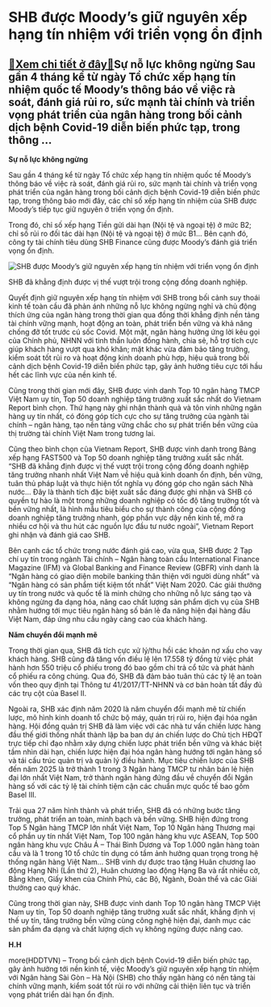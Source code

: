 SHB được Moody’s giữ nguyên xếp hạng tín nhiệm với triển vọng ổn định
=====================================================================

[:gift:Xem chi tiết ở đây:gift:](https://hddtvn.com/shb-duoc-moodys-giu-nguyen-xep-hang-tin-nhiem-voi-trien-vong-on-dinh/)Sự nỗ lực không ngừng Sau gần 4 tháng kể từ ngày Tổ chức xếp hạng tín nhiệm quốc tế Moody’s thông báo về việc rà soát, đánh giá rủi ro, sức mạnh tài chính và triển vọng phát triển của ngân hàng trong bối cảnh dịch bệnh Covid-19 diễn biến phức tạp, trong thông …
---------------------------------------------------------------------------------------------------------------------------------------------------------------------------------------------------------------------------------------------------------------------


**Sự nỗ lực không ngừng**


Sau gần 4 tháng kể từ ngày Tổ chức xếp hạng tín nhiệm quốc tế Moody’s thông báo về việc rà soát, đánh giá rủi ro, sức mạnh tài chính và triển vọng phát triển của ngân hàng trong bối cảnh dịch bệnh Covid-19 diễn biến phức tạp, trong thông báo mới đây, các chỉ số xếp hạng tín nhiệm của SHB được Moody’s tiếp tục giữ nguyên ở triển vọng ổn định.


Trong đó, chỉ số xếp hạng Tiền gửi dài hạn (Nội tệ và ngoại tệ) ở mức B2; chỉ số rủi ro đối tác dài hạn (Nội tệ và ngoại tệ) ở mức B1… Bên cạnh đó, công ty tài chính tiêu dùng SHB Finance cũng được Moody’s đánh giá triển vọng ổn định.





![SHB được Moody’s giữ nguyên xếp hạng tín nhiệm với triển vọng ổn định](https://haiquanonline.com.vn/stores/news_dataimages/bacnv/072020/27/09/in_article/5919_Anh_giao_dich.jpg?rt=20200727100636 "SHB được Moody’s giữ nguyên xếp hạng tín nhiệm với triển vọng ổn định")


SHB đã khẳng định được vị thế vượt trội trong cộng đồng doanh nghiệp.



Quyết định giữ nguyên xếp hạng tín nhiệm với SHB trong bối cảnh suy thoái kinh tế toàn cầu đã phản ánh những nỗ lực không ngừng nghỉ và chủ động thích ứng của ngân hàng trong thời gian qua đồng thời khẳng định nền tảng tài chính vững mạnh, hoạt động an toàn, phát triển bền vững và khả năng chống đỡ tốt trước cú sốc Covid. Một mặt, ngân hàng hưởng ứng lời kêu gọi của Chính phủ, NHNN với tinh thần luôn đồng hành, chia sẻ, hỗ trợ tích cực giúp khách hàng vượt qua khó khăn; mặt khác vừa đảm bảo tăng trưởng, kiểm soát tốt rủi ro và hoạt động kinh doanh phù hợp, hiệu quả trong bối cảnh dịch bệnh Covid-19 diễn biến phức tạp, gây ảnh hưởng tiêu cực tới hầu hết các lĩnh vực của nền kinh tế.


Cũng trong thời gian mới đây, SHB được vinh danh Top 10 ngân hàng TMCP Việt Nam uy tín, Top 50 doanh nghiệp tăng trưởng xuất sắc nhất do Vietnam Report bình chọn. Thứ hạng này ghi nhận thành quả và tôn vinh những ngân hàng uy tín nhất, có đóng góp tích cực cho sự tăng trưởng của ngành tài chính – ngân hàng, tạo nền tảng vững chắc cho sự phát triển bền vững của thị trường tài chính Việt Nam trong tương lai.


Cũng theo bình chọn của Vietnam Report, SHB được vinh danh trong Bảng xếp hạng FAST500 và Top 50 doanh nghiệp tăng trưởng xuất sắc nhất. “SHB đã khẳng định được vị thế vượt trội trong cộng đồng doanh nghiệp tăng trưởng nhanh nhất Việt Nam về hiệu quả kinh doanh ổn định, bền vững, tuân thủ pháp luật và thực hiện tốt nghĩa vụ đóng góp cho ngân sách Nhà nước… Đây là thành tích đặc biệt xuất sắc đáng được ghi nhận và SHB có quyền tự hào là một trong những doanh nghiệp có tốc độ tăng trưởng tốt và bền vững nhất, là hình mẫu tiêu biểu cho sự thành công của cộng đồng doanh nghiệp tăng trưởng nhanh, góp phần vực dậy nền kinh tế, mở ra nhiều cơ hội và thu hút các nguồn lực đầu tư nước ngoài”, Vietnam Report ghi nhận và đánh giá cao SHB.


Bên cạnh các tổ chức trong nước đánh giá cao, vừa qua, SHB được 2 Tạp chí uy tín trong ngành Tài chính – Ngân hàng toàn cầu International Finance Magazine (IFM) và Global Banking and Finance Review (GBFR) vinh danh là “Ngân hàng có giao diện mobile banking thân thiện với người dùng nhất” và “Ngân hàng có sản phẩm tiết kiệm tốt nhất” Việt Nam 2020. Các giải thưởng uy tín trong nước và quốc tế là minh chứng cho những nỗ lực sáng tạo và không ngừng đa dạng hóa, nâng cao chất lượng sản phẩm dịch vụ của SHB nhằm hướng tới mục tiêu ngân hàng số bán lẻ đa năng hiện đại hàng đầu Việt Nam, đáp ứng nhu cầu ngày càng cao của khách hàng. 


**Năm chuyển đổi mạnh mẽ**


Trong thời gian qua, SHB đã tích cực xử lý/thu hồi các khoản nợ xấu cho vay khách hàng. SHB cũng đã tăng vốn điều lệ lên 17.558 tỷ đồng từ việc phát hành hơn 550 triệu cổ phiếu trong đó bao gồm chi trả cổ tức và phát hành cổ phiếu ra công chúng. Qua đó, SHB đã đảm bảo tuân thủ các tỷ lệ an toàn vốn theo quy định tại Thông tư 41/2017/TT-NHNN và cơ bản hoàn tất đầy đủ các trụ cột của Basel II.


Ngoài ra, SHB xác định năm 2020 là năm chuyển đổi mạnh mẽ từ chiến lược, mô hình kinh doanh tổ chức bộ máy, quản trị rủi ro, hiện đại hóa ngân hàng. Hội đồng quản trị SHB đã làm việc với các nhà tư vấn chiến lược hàng đầu thế giới thống nhất thành lập ba ban dự án chiến lược do Chủ tịch HĐQT trực tiếp chỉ đạo nhằm xây dựng chiến lược phát triển bền vững và khác biệt tầm nhìn dài hạn, chiến lược hiện đại hóa ngân hàng hướng tới ngân hàng số và tái cấu trúc quản trị và quản lý điều hành. Mục tiêu chiến lược của SHB đến năm 2025 là trở thành 1 trong 3 Ngân hàng TMCP tư nhân bán lẻ hiện đại lớn nhất Việt Nam, trở thành ngân hàng đứng đầu về chuyển đổi Ngân hàng số với các tỷ lệ tài chính tiệm cận các chuẩn mực quốc tế bao gồm Basel III.


Trải qua 27 năm hình thành và phát triển, SHB đã có những bước tăng trưởng, phát triển an toàn, minh bạch và bền vững. SHB hiện đứng trong Top 5 Ngân hàng TMCP lớn nhất Việt Nam, Top 10 Ngân hàng Thương mại cổ phần uy tín nhất Việt Nam, Top 100 ngân hàng khu vực ASEAN, Top 500 ngân hàng khu vực Châu Á – Thái Bình Dương và Top 1.000 ngân hàng toàn cầu và là 1 trong 10 tổ chức tín dụng có tầm ảnh hưởng quan trọng trong hệ thống ngân hàng Việt Nam… SHB vinh dự được trao tặng Huân chương lao động Hạng Nhì (Lần thứ 2), Huân chương lao động Hạng Ba và rất nhiều cờ, Bằng khen, Giấy khen của Chính Phủ, các Bộ, Ngành, Đoàn thể và các Giải thưởng cao quý khác.





Cũng trong thời gian này, SHB được vinh danh Top 10 ngân hàng TMCP Việt Nam uy tín, Top 50 doanh nghiệp tăng trưởng xuất sắc nhất, khẳng định vị thế uy tín, tăng trưởng bền vững cùng công nghệ hiện đại, danh mục các sản phẩm đa dạng và chất lượng dịch vụ không ngừng được nâng cao.








**H.H**



more(HDDTVN) – Trong bối cảnh dịch bệnh Covid-19 diễn biến phức tạp, gây ảnh hưởng tới nền kinh tế, việc Moody’s giữ nguyên xếp hạng tín nhiệm với Ngân hàng Sài Gòn – Hà Nội (SHB) cho thấy ngân hàng có nền tảng tài chính vững mạnh, kiểm soát tốt rủi ro với những cải thiện liên tục và triển vọng phát triển dài hạn ổn định.

